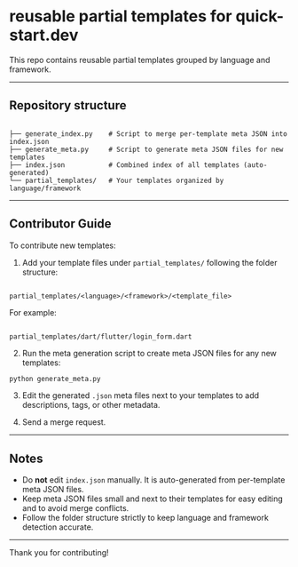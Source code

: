 
# reusable partial templates for quick-start.dev

This repo contains reusable partial templates grouped by language and framework.

---

## Repository structure

```

├── generate_index.py    # Script to merge per-template meta JSON into index.json
├── generate_meta.py     # Script to generate meta JSON files for new templates
├── index.json           # Combined index of all templates (auto-generated)
└── partial_templates/   # Your templates organized by language/framework

```

---

## Contributor Guide

To contribute new templates:

1. Add your template files under `partial_templates/` following the folder structure:

```

partial_templates/<language>/<framework>/<template_file>

```

For example:

```

partial_templates/dart/flutter/login_form.dart

````

2. Run the meta generation script to create meta JSON files for any new templates:

```bash
python generate_meta.py
````

3. Edit the generated `.json` meta files next to your templates to add descriptions, tags, or other metadata.

4. Send a merge request.

---

## Notes

* Do **not** edit `index.json` manually. It is auto-generated from per-template meta JSON files.
* Keep meta JSON files small and next to their templates for easy editing and to avoid merge conflicts.
* Follow the folder structure strictly to keep language and framework detection accurate.

---

Thank you for contributing!


